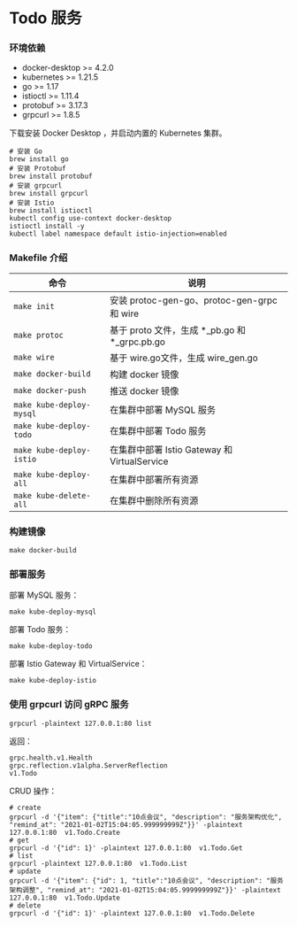 # Todo 服务

### 环境依赖

* docker-desktop >= 4.2.0
* kubernetes >= 1.21.5
* go >= 1.17
* istioctl >= 1.11.4
* protobuf >= 3.17.3
* grpcurl >= 1.8.5


下载安装 Docker Desktop ，并启动内置的 Kubernetes 集群。

```shell
# 安装 Go
brew install go
# 安装 Protobuf
brew install protobuf
# 安装 grpcurl
brew install grpcurl
# 安装 Istio
brew install istioctl
kubectl config use-context docker-desktop
istioctl install -y
kubectl label namespace default istio-injection=enabled
```

### Makefile 介绍

|  命令   | 说明  |
|  ----  | ----  |
| `make init`  | 安装 protoc-gen-go、protoc-gen-grpc 和 wire|
| `make protoc`  | 基于 proto 文件，生成 *_pb.go 和 *_grpc.pb.go |
| `make wire`    | 基于 wire.go文件，生成 wire_gen.go |
| `make docker-build`  | 构建 docker 镜像 |
| `make docker-push`   | 推送 docker 镜像 |
| `make kube-deploy-mysql` | 在集群中部署 MySQL 服务 |
| `make kube-deploy-todo` | 在集群中部署 Todo 服务 |
| `make kube-deploy-istio` | 在集群中部署 Istio Gateway 和 VirtualService |
| `make kube-deploy-all` | 在集群中部署所有资源 |
| `make kube-delete-all` | 在集群中删除所有资源 |

### 构建镜像

```shell
make docker-build
```

### 部署服务

部署 MySQL 服务：

```shell
make kube-deploy-mysql
```

部署 Todo 服务：

```shell
make kube-deploy-todo
```

部署 Istio Gateway 和 VirtualService：

```shell
make kube-deploy-istio
```

### 使用 grpcurl 访问 gRPC 服务

```shell
grpcurl -plaintext 127.0.0.1:80 list
```

返回：

```shell
grpc.health.v1.Health
grpc.reflection.v1alpha.ServerReflection
v1.Todo
```

CRUD 操作：

```shell
# create
grpcurl -d '{"item": {"title":"10点会议", "description": "服务架构优化", "remind_at": "2021-01-02T15:04:05.999999999Z"}}' -plaintext 127.0.0.1:80  v1.Todo.Create 
# get
grpcurl -d '{"id": 1}' -plaintext 127.0.0.1:80  v1.Todo.Get 
# list
grpcurl -plaintext 127.0.0.1:80  v1.Todo.List
# update
grpcurl -d '{"item": {"id": 1, "title":"10点会议", "description": "服务架构调整", "remind_at": "2021-01-02T15:04:05.999999999Z"}}' -plaintext 127.0.0.1:80  v1.Todo.Update
# delete
grpcurl -d '{"id": 1}' -plaintext 127.0.0.1:80  v1.Todo.Delete 
```